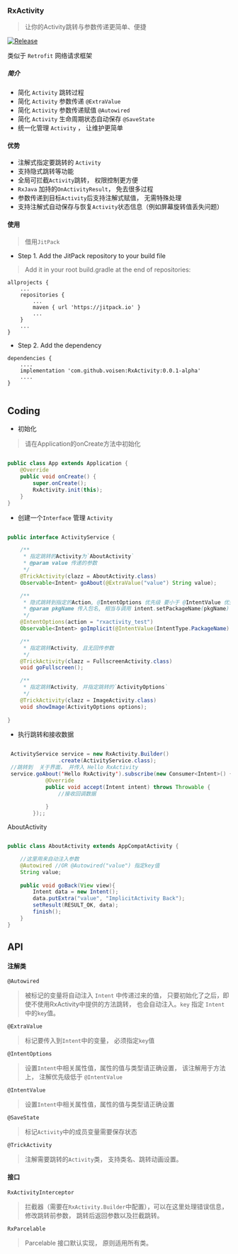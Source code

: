 
### RxActivity 

> 让你的Activity跳转与参数传递更简单、便捷

[![Release](https://jitpack.io/v/voisen/RxActivity.svg)](https://jitpack.io/#voisen/RxActivity) 

类似于 `Retrofit` 网络请求框架

##### 简介
- 简化 `Activity` 跳转过程
- 简化 `Activity` 参数传递 `@ExtraValue`
- 简化 `Activity` 参数传递赋值 `@Autowired`
- 简化 `Activity` 生命周期状态自动保存 `@SaveState`
- 统一化管理 `Activity` ， 让维护更简单

#### 优势
- 注解式指定要跳转的 `Activity`
- 支持隐式跳转等功能
- 全局可拦截`Activity`跳转， 权限控制更方便
- `RxJava` 加持的`OnActivityResult`， 免去很多过程
- 参数传递到目标`Activity`后支持注解式赋值， 无需特殊处理
- 支持注解式自动保存与恢复`Activity`状态信息（例如屏幕旋转值丢失问题）

#### 使用 
> 借用`JitPack`

- Step 1. Add the JitPack repository to your build file

>Add it in your root build.gradle at the end of repositories:

````
allprojects {
	...
	repositories {
		...
		maven { url 'https://jitpack.io' }
		...
	}
	...
}

````


- Step 2. Add the dependency

````
dependencies {
    ....
    implementation 'com.github.voisen:RxActivity:0.0.1-alpha'
    ....
}
	
````

## Coding

- 初始化

> 请在Application的onCreate方法中初始化

````java

public class App extends Application {
    @Override
    public void onCreate() {
        super.onCreate();
        RxActivity.init(this);
    }
}

````

- 创建一个`Interface` 管理 `Activity`

````java

public interface ActivityService {

	/**
     * 指定跳转的Activity为`AboutActivity`
     * @param value 传递的参数
     */
    @TrickActivity(clazz = AboutActivity.class)
    Observable<Intent> goAbout(@ExtraValue("value") String value);

    /**
     * 隐式跳转到指定的Action, @IntentOptions 优先级 要小于 @IntentValue 优先级
     * @param pkgName 传入包名, 相当与调用 intent.setPackageName(pkgName)
     */
    @IntentOptions(action = "rxactivity_test")
    Observable<Intent> goImplicit(@IntentValue(IntentType.PackageName) String pkgName);

    /**
     * 指定跳转Activity, 且无回传参数
     */
    @TrickActivity(clazz = FullscreenActivity.class)
    void goFullscreen();

    /**
     * 指定跳转Activity, 并指定跳转的`ActivityOptions`
     */
    @TrickActivity(clazz = ImageActivity.class)
    void showImage(ActivityOptions options);
    
}

````

- 执行跳转和接收数据

````java 

 ActivityService service = new RxActivity.Builder()
                .create(ActivityService.class);
 //跳转到  关于界面， 并传入 Hello RxActivity
 service.goAbout('Hello RxActivity').subscribe(new Consumer<Intent>() {
            @Override
            public void accept(Intent intent) throws Throwable {
                //接收回调数据
                
            }
        });;

````
AboutActivity

```` java

public class AboutActivity extends AppCompatActivity {

    //这里用来自动注入参数
    @Autowired //OR @Autowired("value") 指定key值
    String value;
    
    public void goBack(View view){
        Intent data = new Intent();
        data.putExtra("value", "ImplicitActivity Back");
        setResult(RESULT_OK, data);
        finish();
    }
}

````

## API


#### 注解类

`@Autowired`

> 被标记的变量将自动注入 `Intent` 中传递过来的值， 只要初始化了之后，即使不使用RxActivity中提供的方法跳转， 也会自动注入。`key` 指定 `Intent`中的`key`值。 

`@ExtraValue`

> 标记要传入到`Intent`中的变量， 必须指定`key`值

`@IntentOptions`

> 设置`Intent`中相关属性值，属性的值与类型请正确设置， 该注解用于方法上， 注解优先级低于 `@IntentValue`

`@IntentValue`

> 设置`Intent`中相关属性值，属性的值与类型请正确设置

`@SaveState`

> 标记`Activity`中的成员变量需要保存状态

`@TrickActivity`

> 注解需要跳转的`Activity`类， 支持类名、跳转动画设置。


#### 接口

`RxActivityInterceptor`

> 拦截器（需要在`RxActivity.Builder`中配置），可以在这里处理错误信息， 修改跳转前参数， 跳转后返回参数以及拦截跳转。

`RxParcelable`

> Parcelable 接口默认实现， 原则适用所有类。
